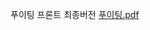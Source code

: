 푸이팅 프론트 최종버전
[푸이팅.pdf](https://github.com/imsuhee/fooiting-final--front/files/12912834/default.pdf)
